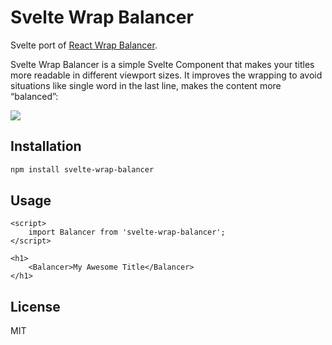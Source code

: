 # Svelte Wrap Balancer

Svelte port of [React Wrap Balancer](https://github.com/shuding/react-wrap-balancer).

Svelte Wrap Balancer is a simple Svelte Component that makes your titles more readable in different viewport sizes. It improves the wrapping to avoid situations like single word in the last line, makes the content more “balanced”:

![](https://i.imgur.com/2LWVkXk.gif)

## Installation

```bash
npm install svelte-wrap-balancer
```

## Usage

```svelte
<script>
	import Balancer from 'svelte-wrap-balancer';
</script>

<h1>
	<Balancer>My Awesome Title</Balancer>
</h1>
```

## License

MIT
